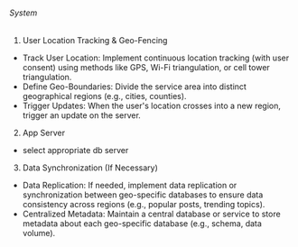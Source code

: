 ###### System
1. User Location Tracking & Geo-Fencing
- Track User Location: Implement continuous location tracking (with user consent) using methods like GPS, Wi-Fi triangulation, or cell tower triangulation.
- Define Geo-Boundaries: Divide the service area into distinct geographical regions (e.g., cities, counties).
- Trigger Updates: When the user's location crosses into a new region, trigger an update on the server.

2. App Server
- select appropriate db server

3. Data Synchronization (If Necessary)

- Data Replication: If needed, implement data replication or synchronization between geo-specific databases to ensure data consistency across regions (e.g., popular posts, trending topics).
- Centralized Metadata: Maintain a central database or service to store metadata about each geo-specific database (e.g., schema, data volume).